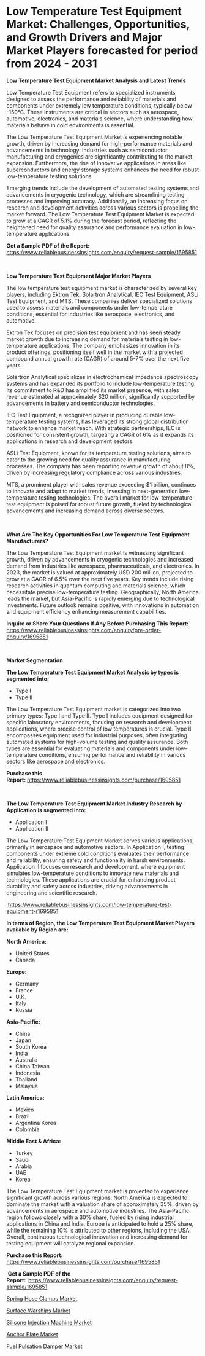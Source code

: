 <p><h1>Low Temperature Test Equipment Market: Challenges, Opportunities, and Growth Drivers and Major Market Players forecasted for period from 2024 - 2031</h1></p><p><strong>Low Temperature Test Equipment Market Analysis and Latest Trends</strong></p>
<p><p>Low Temperature Test Equipment refers to specialized instruments designed to assess the performance and reliability of materials and components under extremely low temperature conditions, typically below -150°C. These instruments are critical in sectors such as aerospace, automotive, electronics, and materials science, where understanding how materials behave in cold environments is essential.</p><p>The Low Temperature Test Equipment Market is experiencing notable growth, driven by increasing demand for high-performance materials and advancements in technology. Industries such as semiconductor manufacturing and cryogenics are significantly contributing to the market expansion. Furthermore, the rise of innovative applications in areas like superconductors and energy storage systems enhances the need for robust low-temperature testing solutions.</p><p>Emerging trends include the development of automated testing systems and advancements in cryogenic technology, which are streamlining testing processes and improving accuracy. Additionally, an increasing focus on research and development activities across various sectors is propelling the market forward. The Low Temperature Test Equipment Market is expected to grow at a CAGR of 5.1% during the forecast period, reflecting the heightened need for quality assurance and performance evaluation in low-temperature applications.</p></p>
<p><strong>Get a Sample PDF of the Report:&nbsp;</strong> <a href="https://www.reliablebusinessinsights.com/enquiry/request-sample/1695851?utm_campaign=1723&utm_medium=2&utm_source=Github&utm_content=ia&utm_term=19102024&utm_id=low-temperature-test-equipment">https://www.reliablebusinessinsights.com/enquiry/request-sample/1695851</a></p>
<p>&nbsp;</p>
<p><strong>Low Temperature Test Equipment Major Market Players</strong></p>
<p><p>The low temperature test equipment market is characterized by several key players, including Ektron Tek, Solartron Analytical, IEC Test Equipment, ASLi Test Equipment, and MTS. These companies deliver specialized solutions used to assess materials and components under low-temperature conditions, essential for industries like aerospace, electronics, and automotive.</p><p>Ektron Tek focuses on precision test equipment and has seen steady market growth due to increasing demand for materials testing in low-temperature applications. The company emphasizes innovation in its product offerings, positioning itself well in the market with a projected compound annual growth rate (CAGR) of around 5-7% over the next five years.</p><p>Solartron Analytical specializes in electrochemical impedance spectroscopy systems and has expanded its portfolio to include low-temperature testing. Its commitment to R&D has amplified its market presence, with sales revenue estimated at approximately $20 million, significantly supported by advancements in battery and semiconductor technologies.</p><p>IEC Test Equipment, a recognized player in producing durable low-temperature testing systems, has leveraged its strong global distribution network to enhance market reach. With strategic partnerships, IEC is positioned for consistent growth, targeting a CAGR of 6% as it expands its applications in research and development sectors.</p><p>ASLi Test Equipment, known for its temperature testing solutions, aims to cater to the growing need for quality assurance in manufacturing processes. The company has been reporting revenue growth of about 8%, driven by increasing regulatory compliance across various industries.</p><p>MTS, a prominent player with sales revenue exceeding $1 billion, continues to innovate and adapt to market trends, investing in next-generation low-temperature testing technologies. The overall market for low-temperature test equipment is poised for robust future growth, fueled by technological advancements and increasing demand across diverse sectors.</p></p>
<p>&nbsp;</p>
<p><strong>What Are The Key Opportunities For Low Temperature Test Equipment Manufacturers?</strong></p>
<p><p>The Low Temperature Test Equipment market is witnessing significant growth, driven by advancements in cryogenic technologies and increased demand from industries like aerospace, pharmaceuticals, and electronics. In 2023, the market is valued at approximately USD 200 million, projected to grow at a CAGR of 6.5% over the next five years. Key trends include rising research activities in quantum computing and materials science, which necessitate precise low-temperature testing. Geographically, North America leads the market, but Asia-Pacific is rapidly emerging due to technological investments. Future outlook remains positive, with innovations in automation and equipment efficiency enhancing measurement capabilities.</p></p>
<p><strong>Inquire or Share Your Questions If Any Before Purchasing This Report:</strong> <a href="https://www.reliablebusinessinsights.com/enquiry/pre-order-enquiry/1695851?utm_campaign=1723&utm_medium=2&utm_source=Github&utm_content=ia&utm_term=19102024&utm_id=low-temperature-test-equipment">https://www.reliablebusinessinsights.com/enquiry/pre-order-enquiry/1695851</a></p>
<p>&nbsp;</p>
<p><strong>Market Segmentation</strong></p>
<p><strong>The Low Temperature Test Equipment Market Analysis by types is segmented into:</strong></p>
<p><ul><li>Type I</li><li>Type II</li></ul></p>
<p><p>The Low Temperature Test Equipment market is categorized into two primary types: Type I and Type II. Type I includes equipment designed for specific laboratory environments, focusing on research and development applications, where precise control of low temperatures is crucial. Type II encompasses equipment used for industrial purposes, often integrating automated systems for high-volume testing and quality assurance. Both types are essential for evaluating materials and components under low-temperature conditions, ensuring performance and reliability in various sectors like aerospace and electronics.</p></p>
<p><strong>Purchase this Report:&nbsp;</strong><a href="https://www.reliablebusinessinsights.com/purchase/1695851?utm_campaign=1723&utm_medium=2&utm_source=Github&utm_content=ia&utm_term=19102024&utm_id=low-temperature-test-equipment">https://www.reliablebusinessinsights.com/purchase/1695851</a></p>
<p>&nbsp;</p>
<p><strong>The Low Temperature Test Equipment Market Industry Research by Application is segmented into:</strong></p>
<p><ul><li>Application I</li><li>Application II</li></ul></p>
<p><p>The Low Temperature Test Equipment Market serves various applications, primarily in aerospace and automotive sectors. In Application I, testing components under extreme cold conditions evaluates their performance and reliability, ensuring safety and functionality in harsh environments. Application II focuses on research and development, where equipment simulates low-temperature conditions to innovate new materials and technologies. These applications are crucial for enhancing product durability and safety across industries, driving advancements in engineering and scientific research.</p></p>
<p><a href="https://www.reliablebusinessinsights.com/low-temperature-test-equipment-r1695851?utm_campaign=1723&utm_medium=2&utm_source=Github&utm_content=ia&utm_term=19102024&utm_id=low-temperature-test-equipment">&nbsp;https://www.reliablebusinessinsights.com/low-temperature-test-equipment-r1695851</a></p>
<p><strong>In terms of Region, the Low Temperature Test Equipment Market Players available by Region are:</strong></p>
<p>
    <p> <strong> North America: </strong>
        <ul>
            <li>United States</li>
            <li>Canada</li>
        </ul>
        </p> 
    <p> <strong> Europe: </strong>
        <ul>
            <li>Germany</li>
            <li>France</li>
            <li>U.K.</li>
            <li>Italy</li>
            <li>Russia</li>
        </ul>
        </p> 
    <p> <strong> Asia-Pacific: </strong>
        <ul>
            <li>China</li>
            <li>Japan</li>
            <li>South Korea</li>
            <li>India</li>
            <li>Australia</li>
            <li>China Taiwan</li>
            <li>Indonesia</li>
            <li>Thailand</li>
            <li>Malaysia</li>
        </ul>
        </p> 
    <p> <strong> Latin America: </strong>
        <ul>
            <li>Mexico</li>
            <li>Brazil</li>
            <li>Argentina Korea</li>
            <li>Colombia</li>
        </ul>
        </p> 
    <p> <strong> Middle East & Africa: </strong>
        <ul>
            <li>Turkey</li>
            <li>Saudi</li>
            <li>Arabia</li>
            <li>UAE</li>
            <li>Korea</li>
        </ul>
    </p>
    </p>
<p><p>The Low Temperature Test Equipment market is projected to experience significant growth across various regions. North America is expected to dominate the market with a valuation share of approximately 35%, driven by advancements in aerospace and automotive industries. The Asia-Pacific region follows closely with a 30% share, fueled by rising industrial applications in China and India. Europe is anticipated to hold a 25% share, while the remaining 10% is attributed to other regions, including the USA. Overall, continuous technological innovation and increasing demand for testing equipment will catalyze regional expansion.</p></p>
<p><strong>Purchase this Report: </strong><a href="https://www.reliablebusinessinsights.com/purchase/1695851?utm_campaign=1723&utm_medium=2&utm_source=Github&utm_content=ia&utm_term=19102024&utm_id=low-temperature-test-equipment">https://www.reliablebusinessinsights.com/purchase/1695851</a></p>
<p>&nbsp;<strong>Get a Sample PDF of the Report:&nbsp;&nbsp;</strong><a href="https://www.reliablebusinessinsights.com/enquiry/request-sample/1695851?utm_campaign=1723&utm_medium=2&utm_source=Github&utm_content=ia&utm_term=19102024&utm_id=low-temperature-test-equipment">https://www.reliablebusinessinsights.com/enquiry/request-sample/1695851</a></p>
<p><strong></strong></p>
<p><p><a href="https://www.linkedin.com/pulse/spring-hose-clamps-market-outlook-current-assessment-y3vhc?utm_campaign=1723&utm_medium=2&utm_source=Github&utm_content=ia&utm_term=19102024&utm_id=low-temperature-test-equipment">Spring Hose Clamps Market</a></p><p><a href="https://www.linkedin.com/pulse/decoding-surface-warships-market-signals-growth-algorithms-2024-2031-deluf?utm_campaign=1723&utm_medium=2&utm_source=Github&utm_content=ia&utm_term=19102024&utm_id=low-temperature-test-equipment">Surface Warships Market</a></p><p><a href="https://www.linkedin.com/pulse/regional-adaptations-global-silicone-injection-machine-market-kwmvc?utm_campaign=1723&utm_medium=2&utm_source=Github&utm_content=ia&utm_term=19102024&utm_id=low-temperature-test-equipment">Silicone Injection Machine Market</a></p><p><a href="https://www.linkedin.com/pulse/exploring-anchor-plate-market-dynamics-global-trends-future-60bzc?utm_campaign=1723&utm_medium=2&utm_source=Github&utm_content=ia&utm_term=19102024&utm_id=low-temperature-test-equipment">Anchor Plate Market</a></p><p><a href="https://github.com/AngelaWalsh696/Market-Research-Report-List-1/blob/main/fuel-pulsation-damper-market.md?utm_campaign=1723&utm_medium=2&utm_source=Github&utm_content=ia&utm_term=19102024&utm_id=low-temperature-test-equipment">Fuel Pulsation Damper Market</a></p></p>